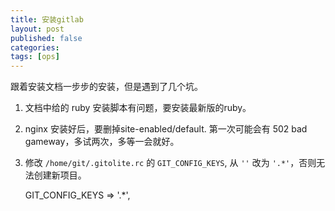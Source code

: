 ```yaml
---
title: 安装gitlab
layout: post
published: false
categories:
tags: [ops]
---
```


跟着安装文档一步步的安装，但是遇到了几个坑。

1. 文档中给的 ruby 安装脚本有问题，要安装最新版的ruby。

2. nginx 安装好后，要删掉site-enabled/default.
 第一次可能会有 502 bad gameway，多试两次，多等一会就好。

3. 修改 `/home/git/.gitolite.rc` 的 `GIT_CONFIG_KEYS`, 从 `''` 改为 `'.*'`，否则无法创建新项目。

    GIT_CONFIG_KEYS             =>  '.*',


